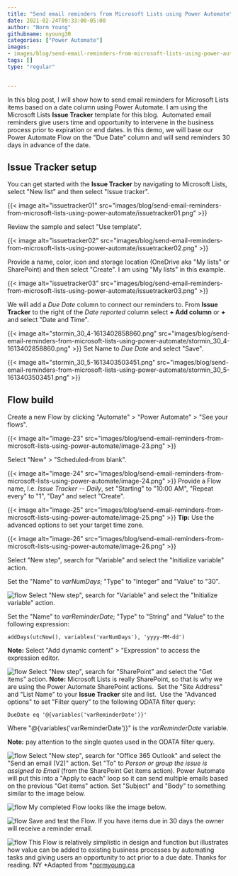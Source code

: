 ```yaml
---
title: "Send email reminders from Microsoft Lists using Power Automate"
date: 2021-02-24T09:33:00-05:00
author: "Norm Young"
githubname: nyoung30
categories: ["Power Automate"]
images:
- images/blog/send-email-reminders-from-microsoft-lists-using-power-automate/issuetracker01.png
tags: []
type: "regular"


---
```


In this blog post, I will show how to send email reminders for Microsoft
Lists items based on a date column using Power Automate. I am using the
Microsoft Lists **Issue Tracker** template for this blog. 
Automated email reminders give users time and opportunity to intervene
in the business process prior to expiration or end dates. In this demo,
we will base our Power Automate Flow on the "Due Date" column and will
send reminders 30 days in advance of the date.

## Issue Tracker setup 

You can get started with the **Issue Tracker** by navigating to
Microsoft Lists, select "New list" and then select "Issue tracker".

{{< image alt="issuetracker01" src="images/blog/send-email-reminders-from-microsoft-lists-using-power-automate/issuetracker01.png" >}}

Review the sample and select "Use template".

{{< image alt="issuetracker02" src="images/blog/send-email-reminders-from-microsoft-lists-using-power-automate/issuetracker02.png" >}}

Provide a name, color, icon and storage location (OneDrive aka "My
lists" or SharePoint) and then select "Create". I am using "My
lists" in this example.

{{< image alt="issuetracker03" src="images/blog/send-email-reminders-from-microsoft-lists-using-power-automate/issuetracker03.png" >}}


We will add a *Due Date* column to connect our reminders to. From
**Issue Tracker** to the right of the *Date reported* column select **+
Add column** or **+** and select "Date and Time". 

{{< image alt="stormin_30_4-1613402858860.png" src="images/blog/send-email-reminders-from-microsoft-lists-using-power-automate/stormin_30_4-1613402858860.png" >}}
Set Name to *Due Date* and select "Save".

{{< image alt="stormin_30_5-1613403503451.png" src="images/blog/send-email-reminders-from-microsoft-lists-using-power-automate/stormin_30_5-1613403503451.png" >}}

## Flow build 

Create a new Flow by clicking "Automate" \> "Power Automate" \>
"See your flows".

{{< image alt="image-23" src="images/blog/send-email-reminders-from-microsoft-lists-using-power-automate/image-23.png" >}}

Select "New" \> "Scheduled-from blank".

{{< image alt="image-24" src="images/blog/send-email-reminders-from-microsoft-lists-using-power-automate/image-24.png" >}}
Provide a Flow name, I.e. *Issue Tracker -- Daily*, set "Starting" to
"10:00 AM", "Repeat every" to "1", "Day" and select "Create".

{{< image alt="image-25" src="images/blog/send-email-reminders-from-microsoft-lists-using-power-automate/image-25.png" >}}
**Tip:** Use the advanced options to set your target time zone.

{{< image alt="image-26" src="images/blog/send-email-reminders-from-microsoft-lists-using-power-automate/image-26.png" >}}

Select "New step", search for "Variable" and select the "Initialize
variable" action. 

Set the "Name" to *varNumDays*; "Type" to "Integer" and "Value"
to "30".

![flow](https://normanyoungblog.files.wordpress.com/2020/09/image-27.png)
Select "New step", search for "Variable" and select the "Initialize
variable" action.  

Set the "Name" to *varReminderDate*; "Type" to "String" and
"Value" to the following expression:

    addDays(utcNow(), variables('varNumDays'), 'yyyy-MM-dd')

**Note:** Select "Add dynamic content" \> "Expression" to access the
expression editor.

![flow](https://normanyoungblog.files.wordpress.com/2020/09/image-28.png)
Select "New step", search for "SharePoint" and select the "Get
items" action. **Note:** Microsoft Lists is really SharePoint, so that
is why we are using the Power Automate SharePoint actions. 
Set the "Site Address" and "List Name" to your **Issue
Tracker** site and list. 
Use the "Advanced options" to set "Filter query" to the following ODATA
filter query:

    DueDate eq '@{variables('varReminderDate')}'

Where \"\@{variables('varReminderDate')}\" is the *varReminderDate*
variable. 

**Note:** pay attention to the single quotes used in the ODATA filter
query.

![flow](https://normanyoungblog.files.wordpress.com/2020/09/image-30.png)
Select "New step", search for "Office 365 Outlook" and select the
"Send an email (V2)" action.
Set "To" to *Person or group the issue is assigned to Email* (from the
SharePoint Get items action). Power Automate will put this into a
"Apply to each" loop so it can send multiple emails based on the
previous "Get items" action.
Set "Subject" and "Body" to something similar to the image below.

![flow](https://normanyoungblog.files.wordpress.com/2020/09/image-31.png)
My completed Flow looks like the image below.

![flow](https://normanyoungblog.files.wordpress.com/2020/09/image-33.png)
Save and test the Flow. If you have items due in 30 days the owner will
receive a reminder email.

![flow](https://normanyoungblog.files.wordpress.com/2020/09/image-32.png)
This Flow is relatively simplistic in design and function but
illustrates how value can be added to existing business processes by
automating tasks and giving users an opportunity to act prior to a due
date.
Thanks for reading.
NY
*Adapted
from *[normyoung.ca](https://normyoung.ca/2020/09/18/send-email-reminders-from-microsoft-lists-using-power-automate/) 

